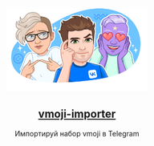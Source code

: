 <div align="center">
    <img width="282" height="168" src="/.github/illustration.png">
    <h2>
        <a href="https://vk.com/app8233203">
            vmoji-importer
        </a>
    </h2>
    <p>
        Импортируй набор vmoji в Telegram
    </p>
</div>
